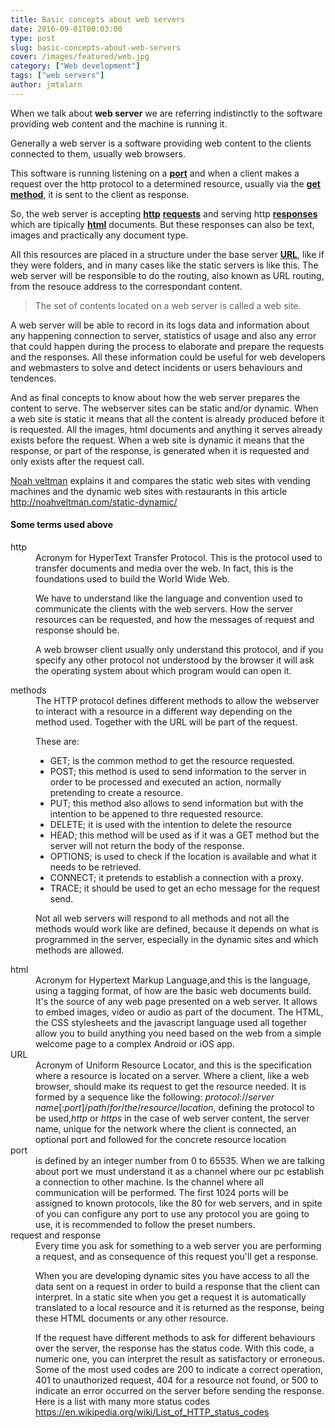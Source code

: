 ```yaml
---
title: Basic concepts about web servers
date: 2016-09-01T00:03:00
type: post
slug: basic-concepts-about-web-servers
cover: /images/featured/web.jpg
category: ["Web development"]
tags: ["web servers"]
author: jmtalarn
---
```


When we talk about <strong>web server</strong> we are referring indistinctly to the software providing web content and the machine is running it.

Generally a web server is a software providing web content to the clients connected to them, usually web browsers.

This software is running listening on a <strong><a href="http://blog.jmtalarn.com/basic-concepts-about-web-servers/#port">port</a></strong> and when a client makes a request over the http protocol to a determined resource, usually via the <strong><a href="http://blog.jmtalarn.com/basic-concepts-about-web-servers/#methods">get method</a></strong>, it is sent to the client as response.

<!--more-->

So, the web server is accepting <strong><a href="http://blog.jmtalarn.com/basic-concepts-about-web-servers/#http">http</a></strong> <strong><a href="http://blog.jmtalarn.com/basic-concepts-about-web-servers/#request-response">requests</a></strong> and serving http <strong><a href="http://blog.jmtalarn.com/basic-concepts-about-web-servers/#request-response">responses</a></strong> which are tipically <strong><a href="http://blog.jmtalarn.com/basic-concepts-about-web-servers/#html">html</a></strong> documents. But these responses can also be text, images and practically any document type.

All this resources are placed in a structure under the base server <strong><a href="http://blog.jmtalarn.com/basic-concepts-about-web-servers/#URL">URL</a></strong>, like if they were folders, and in many cases like the static servers is like this. The web server will be responsible to do the routing, also known as URL routing, from the resouce address to the correspondant content.

<blockquote>The set of contents located on a web server is called a web site.</blockquote>
A web server will be able to record in its logs data and information about any happening connection to server, statistics of usage and also any error that could happen during the process to elaborate and prepare the requests and the responses. All these information could be useful for web developers and webmasters to solve and detect incidents or users behaviours and tendences.

And as final concepts to know about how the web server prepares the content to serve. The webserver sites can be static and/or dynamic. When a web site is static it means that all the content is already produced before it is requested. All the images, html documents and anything it serves already exists before the request. When a web site is dynamic it means that the response, or part of the response, is generated when it is requested and only exists after the request call.

<a href="https://twitter.com/veltman">Noah veltman</a> explains it and compares the static web sites with vending machines and the dynamic web sites with restaurants in this article <a href="http://noahveltman.com/static-dynamic/">http://noahveltman.com/static-dynamic/</a>

<h4 id="sometermsusedabove">Some terms used above</h4>
<dl>
<dt id="http">http</dt>
<dd>Acronym for HyperText Transfer Protocol. This is the protocol used to transfer documents and media over the web. In fact, this is the foundations used to build the World Wide Web.

We have to understand like the language and convention used to communicate the clients with the web servers. How the server resources can be requested, and how the messages of request and response should be.

A web browser client usually only understand this protocol, and if you specify any other protocol not understood by the browser it will ask the operating system about which program would can open it.</dd>

<dt id="methods">methods</dt>
<dd>The HTTP protocol defines different methods to allow the webserver to interact with a resource in a different way depending on the method used. Together with the URL will be part of the request.

These are:

<ul>
<li>GET; is the common method to get the resource requested.</li>
<li>POST; this method is used to send information to the server in order to be processed and executed an action, normally pretending to create a resource.</li>
<li>PUT; this method also allows to send information but with the intention to be appened to thre requested resource.</li>
<li>DELETE; it is used with the intention to delete the resource</li>
<li>HEAD; this method will be used as if it was a GET method but the server will not return the body of the response.</li>
<li>OPTIONS; is used to check if the location is available and what it needs to be retrieved.</li>
<li>CONNECT; it pretends to establish a connection with a proxy.</li>
<li>TRACE; it should be used to get an echo message for the request send.</li>
</ul>

Not all web servers will respond to all methods and not all the methods would work like are defined, because it depends on what is programmed in the server, especially in the dynamic sites and which methods are allowed.</dd>

<dt id="html">html</dt>
<dd>Acronym for Hypertext Markup Language,and this is the language, using a tagging format, of how are the basic web documents build. It's the source of any web page presented on a web server. It allows to embed images, video or audio as part of the document. The HTML, the CSS stylesheets and the javascript language used all together allow you to build anything you need based on the web from a simple welcome page to a complex Android or iOS app.</dd>
<dt id="URL">URL</dt>
<dd>Acronym of Uniform Resource Locator, and this is the specification where a resource is located on a server. Where a client, like a web browser, should make its request to get the resource needed. It is formed by a sequence like the following: <i>protocol</i>://<i>server name</i>[:<i>port</i>]/<i>path</i>/<i>for</i>/<i>the</i>/<i>resource</i>/<i>location</i>, defining the protocol to be used,<i>http</i> or <i>https</i> in the case of web server content, the server name, unique for the network where the client is connected, an optional port and followed for the concrete resource location</dd>
<dt id="port">port</dt>
<dd>is defined by an integer number from 0 to 65535. When we are talking about port we must understand it as a channel where our pc establish a connection to other machine. Is the channel where all communication will be performed. The first 1024 ports will be assigned to known protocols, like the 80 for web servers, and in spite of you can configure any port to use any protocol you are going to use, it is recommended to follow the preset numbers.</dd>
<dt id="request-response">request and response</dt>
<dd>Every time you ask for something to a web server you are performing a request, and as consequence of this request you'll get a response.

When you are developing dynamic sites you have access to all the data sent on a request in order to build a response that the client can interpret. In a static site when you get a request it is automatically translated to a local resource and it is returned as the response, being these HTML documents or any other resource.

If the request have different methods to ask for different behaviours over the server, the response has the status code. With this code, a numeric one, you can interpret the result as satisfactory or erroneous. Some of the most used codes are 200 to indicate a correct operation, 401 to unauthorized request, 404 for a resource not found, or 500 to indicate an error occurred on the server before sending the response. Here is a list with many more status codes <a href="https://en.wikipedia.org/wiki/List_of_HTTP_status_codes">https://en.wikipedia.org/wiki/List_of_HTTP_status_codes</a></dd>

</dl>
